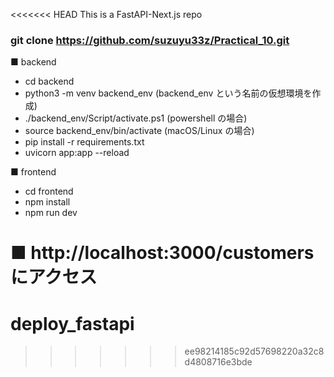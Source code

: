 <<<<<<< HEAD
This is a FastAPI-Next.js repo

### git clone https://github.com/suzuyu33z/Practical_10.git

■ backend

- cd backend
- python3 -m venv backend_env (backend_env という名前の仮想環境を作成)
- ./backend_env/Script/activate.ps1 (powershell の場合)
- source backend_env/bin/activate (macOS/Linux の場合)
- pip install -r requirements.txt
- uvicorn app:app --reload

■ frontend

- cd frontend
- npm install
- npm run dev

■ http://localhost:3000/customers にアクセス
=======
# deploy_fastapi
>>>>>>> ee98214185c92d57698220a32c8d4808716e3bde
